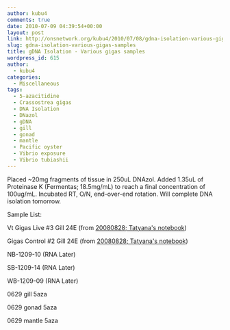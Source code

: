 ```yaml
---
author: kubu4
comments: true
date: 2010-07-09 04:39:54+00:00
layout: post
link: http://onsnetwork.org/kubu4/2010/07/08/gdna-isolation-various-gigas-samples/
slug: gdna-isolation-various-gigas-samples
title: gDNA Isolation - Various gigas samples
wordpress_id: 615
author:
  - kubu4
categories:
  - Miscellaneous
tags:
  - 5-azacitidine
  - Crassostrea gigas
  - DNA Isolation
  - DNazol
  - gDNA
  - gill
  - gonad
  - mantle
  - Pacific oyster
  - Vibrio exposure
  - Vibrio tubiashii
---
```


Placed ~20mg fragments of tissue in 250uL DNAzol. Added 1.35uL of Proteinase K (Fermentas; 18.5mg/mL) to reach a final concentration of 100ug/mL. Incubated RT, O/N, end-over-end rotation. Will complete DNA isolation tomorrow.

Sample List:

Vt Gigas Live #3 Gill 24E (from [20080828; Tatyana's notebook](/Sam%27s+Working+Notebook+July-September+2010#vt20080828))

Gigas Control #2 Gill 24E (from [20080828; Tatyana's notebook](/Sam%27s+Working+Notebook+July-September+2010#vt20080828))

NB-1209-10 (RNA Later)

SB-1209-14 (RNA Later)

WB-1209-09 (RNA Later)

0629 gill 5aza

0629 gonad 5aza

0629 mantle 5aza
